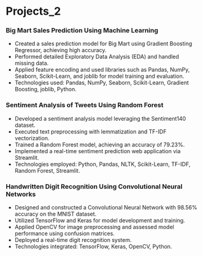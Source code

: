# Projects_2



### Big Mart Sales Prediction Using Machine Learning
- Created a sales prediction model for Big Mart using Gradient Boosting Regressor, achieving high accuracy.
- Performed detailed Exploratory Data Analysis (EDA) and handled missing data.
- Applied feature encoding and used libraries such as Pandas, NumPy, Seaborn, Scikit-Learn, and joblib for model training and evaluation.
- Technologies used: Pandas, NumPy, Seaborn, Scikit-Learn, Gradient Boosting, joblib, Python.



### Sentiment Analysis of Tweets Using Random Forest
- Developed a sentiment analysis model leveraging the Sentiment140 dataset.
- Executed text preprocessing with lemmatization and TF-IDF vectorization.
- Trained a Random Forest model, achieving an accuracy of 79.23%.
- Implemented a real-time sentiment prediction web application via Streamlit.
- Technologies employed: Python, Pandas, NLTK, Scikit-Learn, TF-IDF, Random Forest, Streamlit.


### Handwritten Digit Recognition Using Convolutional Neural Networks
- Designed and constructed a Convolutional Neural Network with 98.56% accuracy on the MNIST dataset.
- Utilized TensorFlow and Keras for model development and training.
- Applied OpenCV for image preprocessing and assessed model performance using confusion matrices.
- Deployed a real-time digit recognition system.
- Technologies integrated: TensorFlow, Keras, OpenCV, Python.
